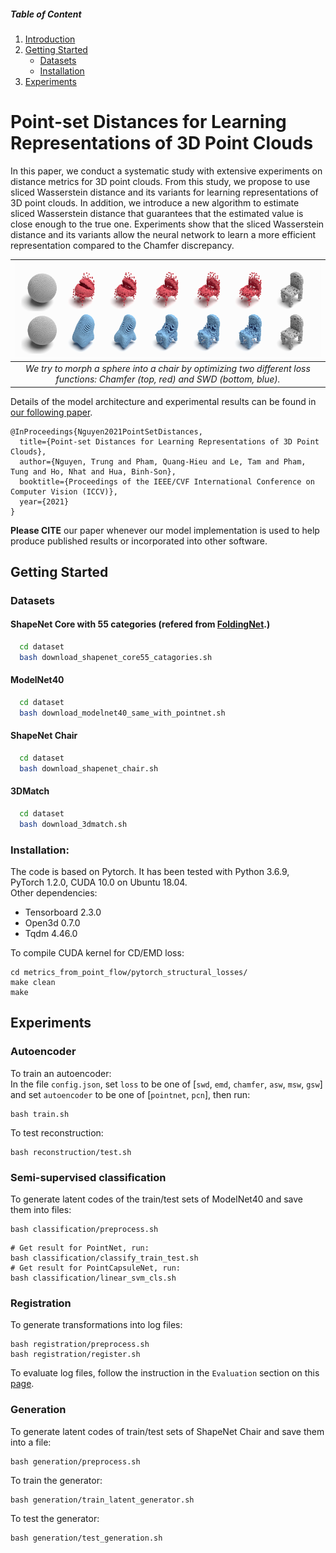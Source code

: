 ##### Table of Content

1. [Introduction](#point-set-distances-for-learning-representations-of-3D-point-clouds)
1. [Getting Started](#getting-started)
    - [Datasets](#datasets)
    - [Installation](#installation)
1. [Experiments](#experiments)


# Point-set Distances for Learning Representations of 3D Point Clouds

In this paper, we conduct a systematic study with extensive experiments on distance metrics for 3D point clouds. From this study, we propose to use sliced Wasserstein distance and its variants for learning representations of 3D point clouds. In addition, we introduce a new algorithm to estimate sliced Wasserstein distance that guarantees that the estimated value is close enough to the true one. Experiments show that the sliced Wasserstein distance and its variants allow the neural network to learn a more efficient representation compared to the Chamfer discrepancy.

<!-- <img src="./image/teaser.png" width="800"> -->

| ![teaser.png](./image/teaser.png) |
|:--:|
| *We try to morph a sphere into a chair by optimizing two different loss functions: Chamfer (top, red) and SWD (bottom, blue).*|

Details of the model architecture and experimental results can be found in [our following paper](https://arxiv.org/abs/2102.04014).

```
@InProceedings{Nguyen2021PointSetDistances,
  title={Point-set Distances for Learning Representations of 3D Point Clouds},
  author={Nguyen, Trung and Pham, Quang-Hieu and Le, Tam and Pham, Tung and Ho, Nhat and Hua, Binh-Son},
  booktitle={Proceedings of the IEEE/CVF International Conference on Computer Vision (ICCV)},
  year={2021}
}
```
**Please CITE** our paper whenever our model implementation is used to help produce published results or incorporated into other software.

## Getting Started

### Datasets
#### ShapeNet Core with 55 categories (refered from <a href="http://www.merl.com/research/license#FoldingNet" target="_blank">FoldingNet</a>.)
```bash
  cd dataset
  bash download_shapenet_core55_catagories.sh
```
#### ModelNet40
```bash
  cd dataset
  bash download_modelnet40_same_with_pointnet.sh
```
#### ShapeNet Chair
```bash
  cd dataset
  bash download_shapenet_chair.sh
``` 
#### 3DMatch
```bash
  cd dataset
  bash download_3dmatch.sh
```
### Installation:
The code is based on Pytorch. It has been tested with Python 3.6.9, PyTorch 1.2.0, CUDA 10.0 on Ubuntu 18.04.  
Other dependencies:
* Tensorboard 2.3.0
* Open3d 0.7.0
* Tqdm 4.46.0 

To compile CUDA kernel for CD/EMD loss:
```
cd metrics_from_point_flow/pytorch_structural_losses/
make clean
make
```
## Experiments
### Autoencoder
To train an autoencoder: <br> 
In the file `config.json`, set `loss` to be one of [`swd`, `emd`, `chamfer`, `asw`, `msw`, `gsw`] and set `autoencoder` to be one of [`pointnet`, `pcn`], then run:
```
bash train.sh
```
To test reconstruction:
```
bash reconstruction/test.sh
```
### Semi-supervised classification
<!-- To generate latent codes of the training set of ModelNet40 and save them into a file: <br>
In the file `classification/preprocess_config.json`, change `root` and `save_folder` to be `train`, and run:
```
bash classification/preprocess.sh
```
To generate latent codes of the test set of ModelNet40 and save them into a file: <br>
In the file `classification/preprocess_config.json`, change `root` and `save_folder` to be `test`, and run: -->
To generate latent codes of the train/test sets of ModelNet40 and save them into files:
```
bash classification/preprocess.sh
```
```
# Get result for PointNet, run:
bash classification/classify_train_test.sh
# Get result for PointCapsuleNet, run:
bash classification/linear_svm_cls.sh
```
### Registration
To generate transformations into log files:
```
bash registration/preprocess.sh
bash registration/register.sh
```
To evaluate log files, follow the instruction in the `Evaluation` section on this [page](https://3dmatch.cs.princeton.edu/#geometric-registration-benchmark).

### Generation
To generate latent codes of train/test sets of ShapeNet Chair and save them into a file:
<!-- In the file `generation/preprocess_config.json`, change `root` and `save_folder` to be `train` (or `test`), and run: -->
```
bash generation/preprocess.sh
```
To train the generator:
```
bash generation/train_latent_generator.sh
```
To test the generator:
```
bash generation/test_generation.sh
```